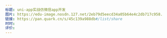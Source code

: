 ```yaml
---
标题: uni-app实战仿微信app开发
图片: https://edu-image.nosdn.127.net/2eb79d5eecd34a05b64e4c2db717c958.png?imageView&quality=100&type=webp
链接: https://pan.quark.cn/s/45c139a988db#/list/share
时时: 
评价:
---
```


